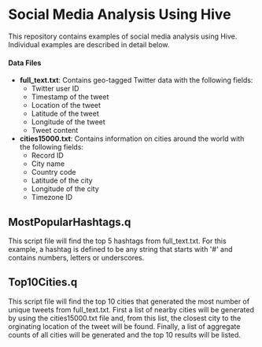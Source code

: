 Social Media Analysis Using Hive
===================
This repository contains examples of social media analysis using Hive.  Individual examples are described in detail below.

#### <i class="icon-folder-open"></i> Data Files
- **full_text.txt**: Contains geo-tagged Twitter data with the following fields:
	- Twitter user ID
	- Timestamp of the tweet
	- Location of the tweet
	- Latitude of the tweet
	- Longitude of the tweet
	- Tweet content
- **cities15000.txt**: Contains information on cities around the world with the following fields:
	- Record ID
	- City name
	- Country code
	- Latitude of the city
	- Longitude of the city
	- Timezone ID

MostPopularHashtags.q
-------------

This script file will find the top 5 hashtags from full_text.txt.  For this example, a hashtag is defined to be any string that starts with '#' and contains numbers, letters or underscores.

Top10Cities.q
-------------

This script file will find the top 10 cities that generated the most number of unique tweets from full_text.txt.  First a list of nearby cities will be generated by using the cities15000.txt file and, from this list, the closest city to the orginating location of the tweet will be found. Finally, a list of aggregate counts of all cities will be generated and the top 10 results will be listed.
